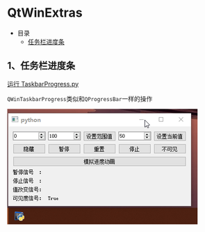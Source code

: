 # QtWinExtras

- 目录
  - [任务栏进度条](#1任务栏进度条)

## 1、任务栏进度条
[运行 TaskbarProgress.py](TaskbarProgress.py)

`QWinTaskbarProgress`类似和`QProgressBar`一样的操作

![TaskbarProgress](ScreenShot/TaskbarProgress.gif)